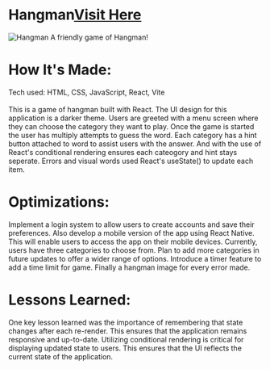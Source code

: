 
<div id="header" >
 <h1  class="heading-element" dir="auto">Hangman<a href="https://fladev-hangman.netlify.app/">Visit Here</a></h1>
 <img src="https://i.imgur.com/knBIUci.gif" alt="Hangman">
 A friendly game of Hangman!
</div>

<div id="header" >
 <h1 class="heading-element" dir="auto">How It's Made:</h1>
 Tech used: HTML, CSS, JavaScript, React, Vite <br/><br/>
  This is a game of hangman built with React. The UI design for this application is a darker theme. Users are greeted with a menu screen where they can choose the category they want to play.
  Once the game is started the user has multiply attempts to guess the word. Each category has a hint button attached to word to assist users with the answer. And with the use of 
  React's conditional rendering ensures each cateogory and hint stays seperate. Errors and visual words used React's useState() to update each item.
</div>

<div id="header" >
 <h1 class="heading-element" dir="auto">Optimizations:</h1>
Implement a login system to allow users to create accounts and save their preferences. Also develop a mobile version of the app using React Native. This will enable users to access the app on their mobile devices. Currently, users have three categories to choose from. Plan to add more categories in future updates to offer a wider range of options. Introduce a timer feature to add a time limit for game. Finally a hangman image for every error made.
</div>

<div id="header">
 <h1 class="heading-element" dir="auto">Lessons Learned:</h1>
 One key lesson learned was the importance of remembering that state changes after each re-render. This ensures that the application remains responsive and up-to-date. Utilizing conditional rendering is critical for displaying updated state to users. This ensures that the UI reflects the current state of the application.
</div>
